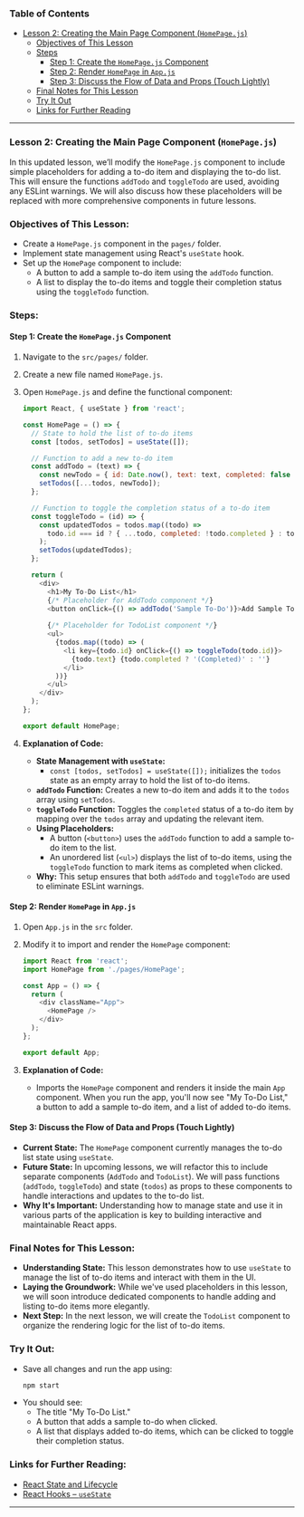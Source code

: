 ### Table of Contents
- [Lesson 2: Creating the Main Page Component (`HomePage.js`)](#lesson-2-creating-the-main-page-component-homepagejs)
  - [Objectives of This Lesson](#objectives-of-this-lesson)
  - [Steps](#steps)
    - [Step 1: Create the `HomePage.js` Component](#step-1-create-the-homepagejs-component)
    - [Step 2: Render `HomePage` in `App.js`](#step-2-render-homepage-in-appjs)
    - [Step 3: Discuss the Flow of Data and Props (Touch Lightly)](#step-3-discuss-the-flow-of-data-and-props-touch-lightly)
  - [Final Notes for This Lesson](#final-notes-for-this-lesson)
  - [Try It Out](#try-it-out)
  - [Links for Further Reading](#links-for-further-reading)

---

### **Lesson 2: Creating the Main Page Component (`HomePage.js`)**

In this updated lesson, we’ll modify the `HomePage.js` component to include simple placeholders for adding a to-do item and displaying the to-do list. This will ensure the functions `addTodo` and `toggleTodo` are used, avoiding any ESLint warnings. We will also discuss how these placeholders will be replaced with more comprehensive components in future lessons.

### **Objectives of This Lesson:**
- Create a `HomePage.js` component in the `pages/` folder.
- Implement state management using React's `useState` hook.
- Set up the `HomePage` component to include:
  - A button to add a sample to-do item using the `addTodo` function.
  - A list to display the to-do items and toggle their completion status using the `toggleTodo` function.

### **Steps:**

#### **Step 1: Create the `HomePage.js` Component**
1. Navigate to the `src/pages/` folder.
2. Create a new file named `HomePage.js`.
3. Open `HomePage.js` and define the functional component:
   ```javascript
   import React, { useState } from 'react';

   const HomePage = () => {
     // State to hold the list of to-do items
     const [todos, setTodos] = useState([]);

     // Function to add a new to-do item
     const addTodo = (text) => {
       const newTodo = { id: Date.now(), text: text, completed: false };
       setTodos([...todos, newTodo]);
     };

     // Function to toggle the completion status of a to-do item
     const toggleTodo = (id) => {
       const updatedTodos = todos.map((todo) =>
         todo.id === id ? { ...todo, completed: !todo.completed } : todo
       );
       setTodos(updatedTodos);
     };

     return (
       <div>
         <h1>My To-Do List</h1>
         {/* Placeholder for AddTodo component */}
         <button onClick={() => addTodo('Sample To-Do')}>Add Sample To-Do</button>
         
         {/* Placeholder for TodoList component */}
         <ul>
           {todos.map((todo) => (
             <li key={todo.id} onClick={() => toggleTodo(todo.id)}>
               {todo.text} {todo.completed ? '(Completed)' : ''}
             </li>
           ))}
         </ul>
       </div>
     );
   };

   export default HomePage;
   ```

4. **Explanation of Code:**
   - **State Management with `useState`:** 
     - `const [todos, setTodos] = useState([]);` initializes the `todos` state as an empty array to hold the list of to-do items.
   - **`addTodo` Function:** Creates a new to-do item and adds it to the `todos` array using `setTodos`.
   - **`toggleTodo` Function:** Toggles the `completed` status of a to-do item by mapping over the `todos` array and updating the relevant item.
   - **Using Placeholders:**
     - A button (`<button>`) uses the `addTodo` function to add a sample to-do item to the list.
     - An unordered list (`<ul>`) displays the list of to-do items, using the `toggleTodo` function to mark items as completed when clicked.
   - **Why:** This setup ensures that both `addTodo` and `toggleTodo` are used to eliminate ESLint warnings.

#### **Step 2: Render `HomePage` in `App.js`**
1. Open `App.js` in the `src` folder.
2. Modify it to import and render the `HomePage` component:
   ```javascript
   import React from 'react';
   import HomePage from './pages/HomePage';

   const App = () => {
     return (
       <div className="App">
         <HomePage />
       </div>
     );
   };

   export default App;
   ```

3. **Explanation of Code:** 
   - Imports the `HomePage` component and renders it inside the main `App` component. When you run the app, you'll now see "My To-Do List," a button to add a sample to-do item, and a list of added to-do items.

#### **Step 3: Discuss the Flow of Data and Props (Touch Lightly)**
- **Current State:** The `HomePage` component currently manages the to-do list state using `useState`.
- **Future State:** In upcoming lessons, we will refactor this to include separate components (`AddTodo` and `TodoList`). We will pass functions (`addTodo`, `toggleTodo`) and state (`todos`) as props to these components to handle interactions and updates to the to-do list.
- **Why It's Important:** Understanding how to manage state and use it in various parts of the application is key to building interactive and maintainable React apps.

### **Final Notes for This Lesson:**
- **Understanding State:** This lesson demonstrates how to use `useState` to manage the list of to-do items and interact with them in the UI.
- **Laying the Groundwork:** While we've used placeholders in this lesson, we will soon introduce dedicated components to handle adding and listing to-do items more elegantly.
- **Next Step:** In the next lesson, we will create the `TodoList` component to organize the rendering logic for the list of to-do items.

### **Try It Out:**
- Save all changes and run the app using:
  ```bash
  npm start
  ```
- You should see:
  - The title "My To-Do List."
  - A button that adds a sample to-do when clicked.
  - A list that displays added to-do items, which can be clicked to toggle their completion status.

### **Links for Further Reading:**
- [React State and Lifecycle](https://reactjs.org/docs/state-and-lifecycle.html)
- [React Hooks – `useState`](https://reactjs.org/docs/hooks-state.html)

---